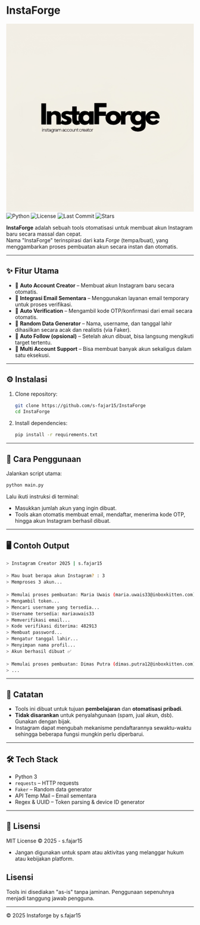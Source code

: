 # InstaForge


![InstaForge Logo](https://github.com/s-fajar15/IntaForge/blob/main/asset/quality_restoration_20250910181439075.png)
![Python](https://img.shields.io/badge/Python-3.9%2B-blue)
![License](https://img.shields.io/badge/License-MIT-green)
![Last Commit](https://img.shields.io/github/last-commit/s-fajar15/IntaForge)
![Stars](https://img.shields.io/github/stars/s-fajar15/IntaForge?style=social)

**InstaForge** adalah sebuah tools otomatisasi untuk membuat akun Instagram baru secara massal dan cepat.  
Nama "InstaForge" terinspirasi dari kata *Forge* (tempa/buat), yang menggambarkan proses pembuatan akun secara instan dan otomatis.

---

## ✨ Fitur Utama
- 🔹 **Auto Account Creator** – Membuat akun Instagram baru secara otomatis.  
- 🔹 **Integrasi Email Sementara** – Menggunakan layanan email temporary untuk proses verifikasi.  
- 🔹 **Auto Verification** – Mengambil kode OTP/konfirmasi dari email secara otomatis.  
- 🔹 **Random Data Generator** – Nama, username, dan tanggal lahir dihasilkan secara acak dan realistis (via Faker).  
- 🔹 **Auto Follow (opsional)** – Setelah akun dibuat, bisa langsung mengikuti target tertentu.  
- 🔹 **Multi Account Support** – Bisa membuat banyak akun sekaligus dalam satu eksekusi.

---

## ⚙️ Instalasi
1. Clone repository:
   ```bash
   git clone https://github.com/s-fajar15/InstaForge
   cd InstaForge
   ```

2. Install dependencies:
   ```bash
   pip install -r requirements.txt
   ```

---

## 🚀 Cara Penggunaan
Jalankan script utama:
```bash
python main.py
```

Lalu ikuti instruksi di terminal:
- Masukkan jumlah akun yang ingin dibuat.
- Tools akan otomatis membuat email, mendaftar, menerima kode OTP, hingga akun Instagram berhasil dibuat.

---

## 🖥️ Contoh Output
```bash
> Instagram Creator 2025 | s.fajar15

> Mau buat berapa akun Instagram? : 3
> Memproses 3 akun...

> Memulai proses pembuatan: Maria Uwais (maria.uwais33@inboxkitten.com)
> Mengambil token...
> Mencari username yang tersedia...
> Username tersedia: mariauwais33
> Memverifikasi email...
> Kode verifikasi diterima: 482913
> Membuat password...
> Mengatur tanggal lahir...
> Menyimpan nama profil...
> Akun berhasil dibuat ✅

> Memulai proses pembuatan: Dimas Putra (dimas.putra12@inboxkitten.com)
> ...
```

---

## 📌 Catatan
- Tools ini dibuat untuk tujuan **pembelajaran** dan **otomatisasi pribadi**.  
- **Tidak disarankan** untuk penyalahgunaan (spam, jual akun, dsb). Gunakan dengan bijak.  
- Instagram dapat mengubah mekanisme pendaftarannya sewaktu-waktu sehingga beberapa fungsi mungkin perlu diperbarui.

---

## 🛠️ Tech Stack
- Python 3
- `requests` – HTTP requests
- `Faker` – Random data generator
- API Temp Mail – Email sementara
- Regex & UUID – Token parsing & device ID generator

---

## 📄 Lisensi
MIT License © 2025 - s.fajar15
- Jangan digunakan untuk spam atau aktivitas yang melanggar hukum atau kebijakan platform.

## Lisensi

Tools ini disediakan "as-is" tanpa jaminan. Penggunaan sepenuhnya menjadi tanggung jawab pengguna.

---

© 2025 Instaforge by s.fajar15
